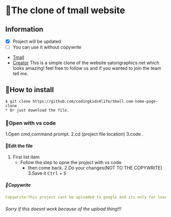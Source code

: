 # 🥁The clone of tmall website


## Information

- [x] Project will be updated
- [ ] You can use it without copywrite

* [Tmall](https://www.tmall.com/)
* [Creator](https://github.com/Starbors)
This is a simple clone of the website satorigraphics.net which looks amazing! feel free to follow us and if you wanted to join the team tell me.
## 🎺How to install
 ```
$ git clone https://github.com/codingkids4life/tmall.com-home-page-clone
* Or just download the file.
```
### 🎻Open with vs code
1.Open cmd,command prompt.
2.cd (project file location)
3.code .
#### 🚈Edit the file
1. First list item
   - Follow the step to opne the project with vs code.
     - then come back.
2.Do your changes(NOT TO THE COPYWRITE)
3.Save it <kbd>Ctrl</kbd> + <kbd>S</kbd> 
##### 🎁Copywrite
```yaml
Copywrite:This project cant be uploaded to google and its only for learning.website which do it will be reported.
```
###### Sorry if this doesnt work because of the upload thing!!!


